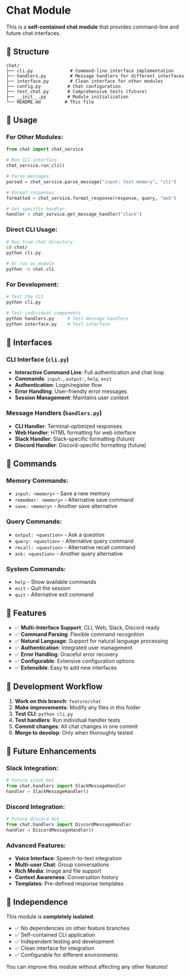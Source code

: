 # Chat Module

This is a **self-contained chat module** that provides command-line and future chat interfaces.

## 📁 Structure

```
chat/
├── cli.py              # Command-line interface implementation
├── handlers.py         # Message handlers for different interfaces
├── interface.py        # Clean interface for other modules
├── config.py          # Chat configuration
├── test_chat.py       # Comprehensive tests (future)
├── __init__.py        # Module initialization
└── README.md         # This file
```

## 🔧 Usage

### For Other Modules:
```python
from chat import chat_service

# Run CLI interface
chat_service.run_cli()

# Parse messages
parsed = chat_service.parse_message("input: test memory", "cli")

# Format responses
formatted = chat_service.format_response(response, query, "web")

# Get specific handler
handler = chat_service.get_message_handler("slack")
```

### Direct CLI Usage:
```bash
# Run from chat directory
cd chat/
python cli.py

# Or run as module
python -m chat.cli
```

### For Development:
```bash
# Test the CLI
python cli.py

# Test individual components
python handlers.py     # Test message handlers
python interface.py    # Test interface
```

## 💬 Interfaces

### CLI Interface (`cli.py`)
- **Interactive Command Line**: Full authentication and chat loop
- **Commands**: `input:`, `output:`, `help`, `exit`
- **Authentication**: Login/register flow
- **Error Handling**: User-friendly error messages
- **Session Management**: Maintains user context

### Message Handlers (`handlers.py`)
- **CLI Handler**: Terminal-optimized responses
- **Web Handler**: HTML formatting for web interface
- **Slack Handler**: Slack-specific formatting (future)
- **Discord Handler**: Discord-specific formatting (future)

## 🎯 Commands

### Memory Commands:
- `input: <memory>` - Save a new memory
- `remember: <memory>` - Alternative save command
- `save: <memory>` - Another save alternative

### Query Commands:
- `output: <question>` - Ask a question
- `query: <question>` - Alternative query command
- `recall: <question>` - Alternative recall command
- `ask: <question>` - Another query alternative

### System Commands:
- `help` - Show available commands
- `exit` - Quit the session
- `quit` - Alternative exit command

## 🧪 Features

- ✅ **Multi-Interface Support**: CLI, Web, Slack, Discord ready
- ✅ **Command Parsing**: Flexible command recognition
- ✅ **Natural Language**: Support for natural language processing
- ✅ **Authentication**: Integrated user management
- ✅ **Error Handling**: Graceful error recovery
- ✅ **Configurable**: Extensive configuration options
- ✅ **Extensible**: Easy to add new interfaces

## 🔄 Development Workflow

1. **Work on this branch**: `feature/chat`
2. **Make improvements**: Modify any files in this folder
3. **Test CLI**: `python cli.py`
4. **Test handlers**: Run individual handler tests
5. **Commit changes**: All chat changes in one commit
6. **Merge to develop**: Only when thoroughly tested

## 🚀 Future Enhancements

### Slack Integration:
```python
# Future slack bot
from chat.handlers import SlackMessageHandler
handler = SlackMessageHandler()
```

### Discord Integration:
```python
# Future discord bot
from chat.handlers import DiscordMessageHandler
handler = DiscordMessageHandler()
```

### Advanced Features:
- **Voice Interface**: Speech-to-text integration
- **Multi-user Chat**: Group conversations
- **Rich Media**: Image and file support
- **Context Awareness**: Conversation history
- **Templates**: Pre-defined response templates

## 🎯 Independence

This module is **completely isolated**:
- ✅ No dependencies on other feature branches
- ✅ Self-contained CLI application
- ✅ Independent testing and development
- ✅ Clean interface for integration
- ✅ Configurable for different environments

You can improve this module without affecting any other features!
